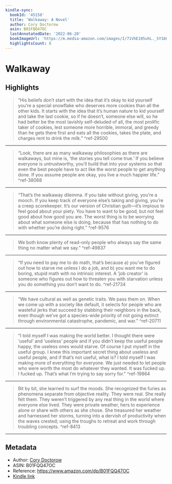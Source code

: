 ```yaml
---
kindle-sync:
  bookId: '45158'
  title: 'Walkaway: A Novel'
  author: Cory Doctorow
  asin: B01FQQ47OC
  lastAnnotatedDate: '2022-06-20'
  bookImageUrl: 'https://m.media-amazon.com/images/I/71VhE105uhL._SY160.jpg'
  highlightsCount: 8
---
```

# Walkaway



## Highlights
> “His beliefs don’t start with the idea that it’s okay to kid yourself you’re a special snowflake who deserves more cookies than all the other kids. It starts with the idea that it’s human nature to kid yourself and take the last cookie, so if he doesn’t, someone else will, so he had better be the most lavishly self-deluded of all, the most prolific taker of cookies, lest someone more horrible, immoral, and greedy than he gets there first and eats all the cookies, takes the plate, and charges rent to drink the milk.” ^ref-29500

---
> “Look, there are as many walkaway philosophies as there are walkaways, but mine is, ‘the stories you tell come true.’ If you believe everyone is untrustworthy, you’ll build that into your systems so that even the best people have to act like the worst people to get anything done. If you assume people are okay, you live a much happier life.” ^ref-38068

---
> “That’s the walkaway dilemma. If you take without giving, you’re a mooch. If you keep track of everyone else’s taking and giving, you’re a creep scorekeeper. It’s our version of Christian guilt—it’s impious to feel good about your piety. You have to want to be good, but not feel good about how good you are. The worst thing is to be worrying about what someone else is doing, because that has nothing to do with whether you’re doing right.” ^ref-9576

---
> We both know plenty of read-only people who always say the same thing no matter what we say.” ^ref-49837

---
> “If you need to pay me to do math, that’s because a) you’ve figured out how to starve me unless I do a job, and b) you want me to do boring, stupid math with no intrinsic interest. A ‘job creator’ is someone who figures out how to threaten you with starvation unless you do something you don’t want to do. ^ref-21734

---
> “We have cultural as well as genetic traits. We pass them on. When we come up with a society like default, it selects for people who are wasteful jerks that succeed by stabbing their neighbors in the back, even though we’ve got a species-wide priority of not going extinct through environmental catastrophe, pandemic, and war.” ^ref-20711

---
> “I told myself I was making the world better. I thought there were ‘useful’ and ‘useless’ people and if you didn’t keep the useful people happy, the useless ones would starve. Of course I put myself in the useful group. I knew this important secret thing about useless and useful people, and if that’s not useful, what is? I told myself I was making more of everything for everyone. We just needed to let people who were worth the most do whatever they wanted. It was fucked up. I fucked up. That’s what I’m trying to say sorry for.” ^ref-19864

---
> Bit by bit, she learned to surf the moods. She recognized the furies as phenomena separate from objective reality. They were real. She really felt them. They weren’t triggered by any real thing in the world where everyone else lived. They were private weather, hers to experience alone or share with others as she chose. She treasured her weather and harnessed her storms, turning into a dervish of productivity when the waves crested; using the troughs to retreat and work through troubling concepts. ^ref-8413

---

## Metadata
* Author: [Cory Doctorow](https://www.amazon.comundefined)
* ASIN: B01FQQ47OC
* Reference: https://www.amazon.com/dp/B01FQQ47OC
* [Kindle link](kindle://book?action=open&asin=B01FQQ47OC)
